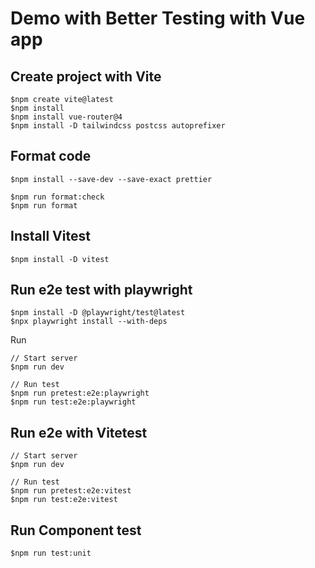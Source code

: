 # Demo with Better Testing with Vue app

## Create project with Vite

```
$npm create vite@latest
$npm install
$npm install vue-router@4
$npm install -D tailwindcss postcss autoprefixer
```

## Format code

```
$npm install --save-dev --save-exact prettier

$npm run format:check
$npm run format
```

## Install Vitest

```
$npm install -D vitest
```

## Run e2e test with playwright

```
$npm install -D @playwright/test@latest
$npx playwright install --with-deps
```

Run

```
// Start server
$npm run dev

// Run test
$npm run pretest:e2e:playwright
$npm run test:e2e:playwright
```

## Run e2e with Vitetest

```
// Start server
$npm run dev

// Run test
$npm run pretest:e2e:vitest
$npm run test:e2e:vitest
```

## Run Component test

```
$npm run test:unit
```
